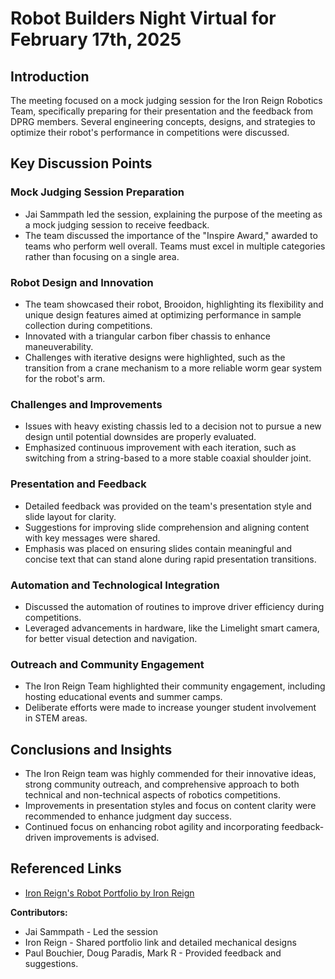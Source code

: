 # Robot Builders Night Virtual for February 17th, 2025

## Introduction
The meeting focused on a mock judging session for the Iron Reign Robotics Team, specifically preparing for their presentation and the feedback from DPRG members. Several engineering concepts, designs, and strategies to optimize their robot's performance in competitions were discussed.

## Key Discussion Points

### Mock Judging Session Preparation
- Jai Sammpath led the session, explaining the purpose of the meeting as a mock judging session to receive feedback.
- The team discussed the importance of the "Inspire Award," awarded to teams who perform well overall. Teams must excel in multiple categories rather than focusing on a single area.

### Robot Design and Innovation
- The team showcased their robot, Brooidon, highlighting its flexibility and unique design features aimed at optimizing performance in sample collection during competitions.
- Innovated with a triangular carbon fiber chassis to enhance maneuverability.
- Challenges with iterative designs were highlighted, such as the transition from a crane mechanism to a more reliable worm gear system for the robot's arm.

### Challenges and Improvements
- Issues with heavy existing chassis led to a decision not to pursue a new design until potential downsides are properly evaluated.
- Emphasized continuous improvement with each iteration, such as switching from a string-based to a more stable coaxial shoulder joint.

### Presentation and Feedback
- Detailed feedback was provided on the team's presentation style and slide layout for clarity.
- Suggestions for improving slide comprehension and aligning content with key messages were shared.
- Emphasis was placed on ensuring slides contain meaningful and concise text that can stand alone during rapid presentation transitions.

### Automation and Technological Integration
- Discussed the automation of routines to improve driver efficiency during competitions.
- Leveraged advancements in hardware, like the Limelight smart camera, for better visual detection and navigation.

### Outreach and Community Engagement
- The Iron Reign Team highlighted their community engagement, including hosting educational events and summer camps.
- Deliberate efforts were made to increase younger student involvement in STEM areas.

## Conclusions and Insights
- The Iron Reign team was highly commended for their innovative ideas, strong community outreach, and comprehensive approach to both technical and non-technical aspects of robotics competitions.
- Improvements in presentation styles and focus on content clarity were recommended to enhance judgment day success.
- Continued focus on enhancing robot agility and incorporating feedback-driven improvements is advised.

## Referenced Links
- [Iron Reign's Robot Portfolio by Iron Reign](https://docs.google.com/presentation/d/1x_xqbCGFrdxUXORxGea_ToUkviTxCO0ou0XeI947YTU/edit?usp=sharing)

**Contributors:** 
- Jai Sammpath - Led the session
- Iron Reign - Shared portfolio link and detailed mechanical designs
- Paul Bouchier, Doug Paradis, Mark R - Provided feedback and suggestions.
